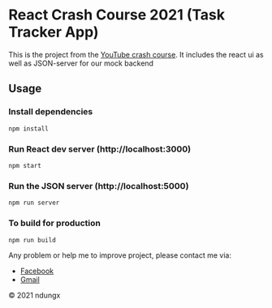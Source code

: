 # React Crash Course 2021 (Task Tracker App)

This is the project from the [YouTube crash course](https://www.youtube.com/watch?v=w7ejDZ8SWv8). It includes the react ui as well as JSON-server for our mock backend

## Usage

### Install dependencies

```
npm install
```

### Run React dev server (http://localhost:3000)

```
npm start
```

### Run the JSON server (http://localhost:5000)

```
npm run server
```

### To build for production

```
npm run build
```

Any problem or help me to improve project, please contact me via:  
* [Facebook](https://www.facebook.com/ndungx)  
* [Gmail](mailto:dpron12345@gmail.com)  

© 2021 ndungx
